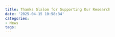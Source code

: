 ```yaml
---
title: Thanks Slalom for Supporting Our Research
date: '2025-04-15 10:58:34'
categories:
- News
tags:
---
```


